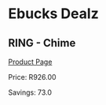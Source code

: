 
# Ebucks Dealz
## RING - Chime
[Product Page](https://www.ebucks.com/web/shop/productSelected.do?prodId=1170964311&catId=1170874557)

Price: R926.00

Savings: 73.0


	